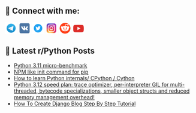 ## 🔎 Connect with me:
[<img src="https://github.com/bullbesh/bullbesh/blob/main/images/Telegram.png" width="32" height="32" />](https://t.me/bullbesh)
[<img src="https://github.com/bullbesh/bullbesh/blob/main/images/VK.png" width="32" height="32" />](https://vk.com/bullbesh)
[<img src="https://github.com/bullbesh/bullbesh/blob/main/images/Twitter.png" width="32" height="32" />](https://twitter.com/bullbesh1)
[<img src="https://github.com/bullbesh/bullbesh/blob/main/images/Instagram.png" width="32" height="32" />](https://www.instagram.com/bullbesh)
[<img src="https://github.com/bullbesh/bullbesh/blob/main/images/Reddit.png" width="32" height="32" />](https://www.reddit.com/user/bullbesh)
[<img src="https://github.com/bullbesh/bullbesh/blob/main/images/YouTube.png" width="32" height="32" />](https://www.youtube.com/channel/UCtfjRs6uzgq5mfm8S06WTcg)

## 📕 Latest r/Python Posts
<!-- BLOG-POST-LIST:START -->
- [Python 3.11 micro-benchmark](https://www.reddit.com/r/Python/comments/yj78ib/python_311_microbenchmark/)
- [NPM like init command for pip](https://www.reddit.com/r/Python/comments/yj50ht/npm_like_init_command_for_pip/)
- [How to learn Python internals/ CPython / Cython](https://www.reddit.com/r/Python/comments/yj3kmv/how_to_learn_python_internals_cpython_cython/)
- [Python 3.12 speed plan: trace optimizer, per-interpreter GIL for multi-threaded, bytecode specializations, smaller object structs and reduced memory management overhead!](https://www.reddit.com/r/Python/comments/yj2qj7/python_312_speed_plan_trace_optimizer/)
- [How To Create Django Blog Step By Step Tutorial](https://www.reddit.com/r/Python/comments/yizyhz/how_to_create_django_blog_step_by_step_tutorial/)
<!-- BLOG-POST-LIST:END -->
